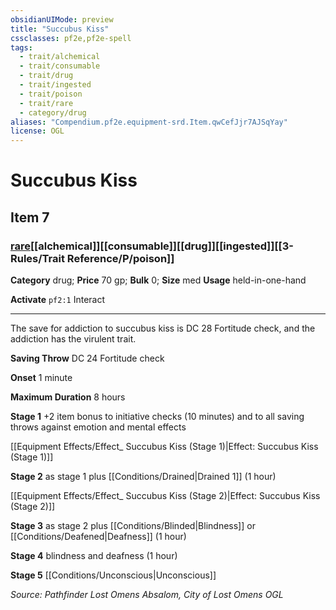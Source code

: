 ```yaml
---
obsidianUIMode: preview
title: "Succubus Kiss"
cssclasses: pf2e,pf2e-spell
tags:
  - trait/alchemical
  - trait/consumable
  - trait/drug
  - trait/ingested
  - trait/poison
  - trait/rare
  - category/drug
aliases: "Compendium.pf2e.equipment-srd.Item.qwCefJjr7AJSqYay"
license: OGL
---
```

# Succubus Kiss
## Item 7
### [rare](rare "Rare Rarity Trait")[[alchemical]][[consumable]][[drug]][[ingested]][[3-Rules/Trait Reference/P/poison]]

**Category** drug; 
**Price** 70 gp; 
**Bulk** 0; **Size** med
**Usage** held-in-one-hand

**Activate** `pf2:1` Interact

* * *

The save for addiction to succubus kiss is DC 28 Fortitude check, and the addiction has the virulent trait.

**Saving Throw** DC 24 Fortitude check

**Onset** 1 minute

**Maximum Duration** 8 hours

**Stage 1** +2 item bonus to initiative checks (10 minutes) and to all saving throws against emotion and mental effects

[[Equipment Effects/Effect_ Succubus Kiss (Stage 1)|Effect: Succubus Kiss (Stage 1)]]

**Stage 2** as stage 1 plus [[Conditions/Drained|Drained 1]] (1 hour)

[[Equipment Effects/Effect_ Succubus Kiss (Stage 2)|Effect: Succubus Kiss (Stage 2)]]

**Stage 3** as stage 2 plus [[Conditions/Blinded|Blindness]] or [[Conditions/Deafened|Deafness]] (1 hour)

**Stage 4** blindness and deafness (1 hour)

**Stage 5** [[Conditions/Unconscious|Unconscious]]

*Source: Pathfinder Lost Omens Absalom, City of Lost Omens*
*OGL*
